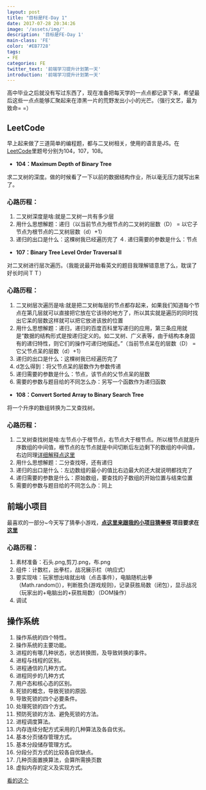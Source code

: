 ```yaml
---
layout: post
title: "目标是FE-Day 1"
date: 2017-07-28 20:34:26
image: '/assets/img/'
description: '目标是FE-Day 1'
main-class: 'FE'
color: '#EB7728'
tags:
- FE
categories: FE
twitter_text: '前端学习提升计划第一天'
introduction: '前端学习提升计划第一天'
---
```


高中毕业之后就没有写过东西了，现在准备把每天学的一点点都记录下来，希望最后这些一点点能够汇聚起来在漆黑一片的荒野发出小小的光芒。（强行文艺，最为致命= =）

## LeetCode
早上起来做了三道简单的编程题，都与二叉树相关，使用的语言是JS。在[LeetCode](http://https://leetcode.com/problemset/algorithms/?difficulty=Easy "LeetCode")里题号分别为104，107，108。

- **104：Maximum Depth of Binary Tree**

求二叉树的深度。做的时候看了一下以前的数据结构作业，所以毫无压力就写出来了。

### 心路历程：

1. 二叉树深度是啥:就是二叉树一共有多少层
2. 用什么思想解题：递归（以当前节点为根节点的二叉树的层数（D） = 以它子节点为根节点的二叉树层数（d）+1）
3. 递归的出口是什么：这棵树我已经遍历完了
４. 递归需要的参数是什么：节点

- **107：Binary Tree Level Order Traversal II**

对二叉树进行层次遍历。（我能说最开始看英文的题目我理解错意思了么，耽误了好长时间ＴＴ）

### 心路历程：

1. 二叉树层次遍历是啥:就是把二叉树每层的节点都存起来，如果我们知道每个节点在第几层就可以直接把它放在它该待的地方了，所以其实就是遍历的同时找出它呆的层数这样就可以把它放进该放的位置
2. 用什么思想解题：递归，递归的百度百科里写递归的应用，第三条应用就是“数据的结构形式是按递归定义的。如二叉树、广义表等，由于结构本身固有的递归特性，则它们的操作可递归地描述。”（当前节点呆在的层数（D） = 它父节点呆的层数（d）+1）
3. 递归的出口是什么：这棵树我已经遍历完了
4. d怎么得到：将父节点呆的层数作为参数传递
5. 递归需要的参数是什么：节点，该节点的父节点呆的层数
6. 需要的参数与题目给的不同怎么办：另写一个函数作为递归函数

- **108：Convert Sorted Array to Binary Search Tree**

将一个升序的数组转换为二叉查找树。

### 心路历程：

1. 二叉树查找树是啥:左节点小于根节点，右节点大于根节点。所以根节点就是升序数组的中间值，根节点的左节点就是中间切断后左边剩下的数组的中间值，右边同理[详细解释点这里](http://blog.csdn.net/jarily/article/details/8679280 "详细解释点这里")
2. 用什么思想解题：二分查找呀，还有递归
3. 递归的出口是什么：左边数组的最小的值比右边最大的还大就说明都找完了
4. 递归需要的参数是什么：原始数组，要查找的子数组的开始位置与结束位置
5. 需要的参数与题目给的不同怎么办：同上

## 前端小项目

最喜欢的一部分~今天写了猜拳小游戏，**[点这里来跟我的小项目猜拳呀](https://shannuo.github.io/tryFe/%E7%9F%B3%E5%A4%B4%E5%89%AA%E5%88%80%E5%B8%83/ "点这里来跟我的小项目猜拳呀")
项目要求在[这里](https://github.com/baidu-ife/ife/tree/master/2015_summer "这里")**

### 心路历程：

1. 素材准备：石头.png,剪刀.png，布.png
2. 组件：计数栏，出拳栏，战况展示栏（响应式）
3. 要实现啥：玩家想出啥就出啥（点击事件），电脑随机出拳（Math.random()），判断胜负(游戏规则)，记录获胜局数（闭包），显示战况（玩家出的+电脑出的+获胜局数）（DOM操作）
4. 调试

## 操作系统

1. 操作系统的四个特性。
2. 操作系统的主要功能。
3. 进程的有哪几种状态，状态转换图，及导致转换的事件。
4. 进程与线程的区别。
5. 进程通信的几种方式。
6. 进程同步的几种方式
7. 用户态和核心态的区别。
8. 死锁的概念，导致死锁的原因.
9. 导致死锁的四个必要条件。
10. 处理死锁的四个方式。
11. 预防死锁的方法、避免死锁的方法。
12. 进程调度算法。
13. 内存连续分配方式采用的几种算法及各自优劣。
14. 基本分页储存管理方式。
15. 基本分段储存管理方式。
16. 分段分页方式的比较各自优缺点。
17. 几种页面置换算法，会算所需换页数
18. 虚拟内存的定义及实现方式。

[看的这个](http://mp.weixin.qq.com/s/4mp3OhyVg473imd1lMTI-g "看的这个")
